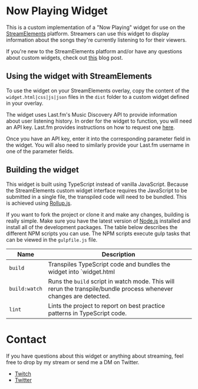 # Now Playing Widget

This is a custom implementation of a "Now Playing" widget for use on the [StreamElements](https://streamelements.com) platform. Streamers can use this widget to display information about the songs they're currently listening to for their viewers.

If you're new to the StreamElements platform and/or have any questions about custom widgets, check out [this](https://blog.streamelements.com/how-can-you-become-a-code-guru-87071f223e1b) blog post.

## Using the widget with StreamElements

To use the widget on your StreamElements overlay, copy the content of the `widget.html|css|js|json` files in the `dist` folder to a custom widget defined in your overlay.

The widget uses Last<span>.fm's</span> Music Discovery API to provide information about user listening history. In order for the widget to function, you will need an API key. Last<span>.fm</span> provides instructions on how to request one [here](https://www.last.fm/api).

Once you have an API key, enter it into the corresponding parameter field in the widget. You will also need to similarly provide your Last<span>.fm</span> username in one of the parameter fields.

## Building the widget

This widget is built using TypeScript instead of vanilla JavaScript. Because the StreamElements custom widget interface requires the JavaScript to be submitted in a single file, the transpiled code will need to be bundled. This is achieved using [Rollup.js](https://rollupjs.org/guide/en/).

If you want to fork the project or clone it and make any changes, building is really simple. Make sure you have the latest version of [Node.js](https://nodejs.org/en/) installed and install all of the development packages. The table below describes the different NPM scripts you can use. The NPM scripts execute gulp tasks that can be viewed in the `gulpfile.js` file.

| **Name**      | **Description**                                                                                                    |
|---------------|--------------------------------------------------------------------------------------------------------------------|
| `build`       | Transpiles TypeScript code and bundles the widget into `widget.html|css|js|json` files in the `dist` folder.       |
| `build:watch` | Runs the `build` script in watch mode. This will rerun the transpile/bundle process whenever changes are detected. |
| `lint`        | Lints the project to report on best practice patterns in TypeScript code.                                          |

# Contact

If you have questions about this widget or anything about streaming, feel free to drop by my stream or send me a DM on Twitter.

- [Twitch](https://twitch.tv/monsterabe)
- [Twitter](https://twitter.com/jasondibabbo)

